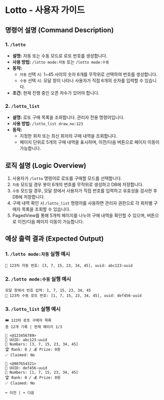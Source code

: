 # Lotto - 사용자 가이드

## 명령어 설명 (Command Description)

### 1. `/lotto`
- **설명:** 자동 또는 수동 모드로 로또 번호를 생성합니다.
- **사용 방법:** `/lotto mode:자동` 또는 `/lotto mode:수동`
- **동작:**
  - `자동` 선택 시: 1~45 사이의 숫자 6개를 무작위로 선택하여 번호를 생성합니다.
  - `수동` 선택 시: 모달 창이 나타나 사용자가 직접 6개의 숫자를 입력할 수 있습니다.
- **조건:** 현재 진행 중인 오픈 차수가 있어야 합니다.

### 2. `/lotto_list`
- **설명:** 로또 구매 목록을 조회합니다. 관리자 전용 명령어입니다.
- **사용 방법:** `/lotto_list draw_no:123`
- **동작:**
  - 지정한 회차 또는 최신 회차의 구매 내역을 조회합니다.
  - 페이지 단위로 5개의 구매 내역을 표시하며, 이전/다음 버튼으로 페이지 이동이 가능합니다.

## 로직 설명 (Logic Overview)

1. 사용자가 `/lotto` 명령어로 로또를 구매할 모드를 선택합니다.
2. `자동` 모드일 경우 봇이 6개의 번호를 무작위로 생성하고 DB에 저장합니다.
3. `수동` 모드일 경우, 모달 창에서 사용자가 직접 번호를 입력하고 유효성을 검사한 후 DB에 저장합니다.
4. 구매 내역 확인 시 `/lotto_list` 명령어를 사용하면 관리자 권한으로 각 회차별 구매자 목록을 조회할 수 있습니다.
5. PagedView를 통해 5개씩 페이지를 나누어 구매 내역을 확인할 수 있으며, 버튼으로 이전/다음 페이지 이동이 가능합니다.

## 예상 출력 결과 (Expected Output)

### 1. `/lotto mode:자동` 실행 예시
```
🎉 123차 자동 번호: [3, 7, 15, 23, 34, 45], uuid: abc123-uuid
```

### 2. `/lotto mode:수동` 실행 예시
```
모달 창에서 번호 입력: 1, 7, 15, 23, 34, 45
🎉 123차 수동 로또 번호: [1, 7, 15, 23, 34, 45], uuid: def456-uuid
```

### 3. `/lotto_list` 실행 예시
```
🎟️ 123차 로또 구매자 목록
총 12개 기록 | 현재 페이지 1/3

👤 <@123456789>
🔑 UUID: abc123-uuid
🎲 Numbers: [3, 7, 15, 23, 34, 45]
🏆 Rank: 0 / 💰 Prize: 0원
✅ Claimed: No

👤 <@987654321>
🔑 UUID: def456-uuid
🎲 Numbers: [1, 7, 15, 23, 34, 45]
🏆 Rank: 0 / 💰 Prize: 0원
✅ Claimed: No

⬅️ 이전 | ➡️ 다음
```

